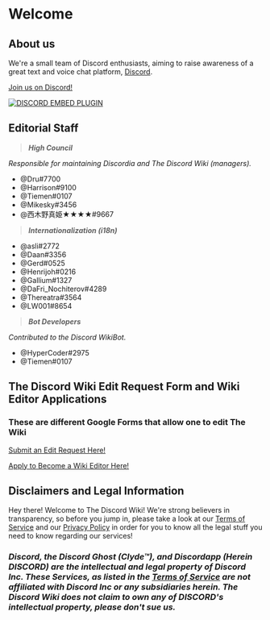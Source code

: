 <!-- TITLE: Home -->
<!-- SUBTITLE: Welcome to The Discord Wiki! -->

# Welcome
## About us

We're a small team of Discord enthusiasts, aiming to raise awareness of a great text and voice chat platform, [Discord](https://discordapp.com).

[Join us on Discord!](https://discord.gg/WHz5r3N)

<a href="https://discord.gg/WHz5r3N">![DISCORD EMBED PLUGIN](https://discordapp.com/api/guilds/268800390961561601/widget.png?style=banner2)</a>

## Editorial Staff
> ***High Council***

*Responsible for maintaining Discordia and The Discord Wiki (managers).*
* @Dru#7700
* @Harrison#9100
* @Tiemen#0107
* @Mikesky#3456
* @西木野真姫★★★★#9667

> ***Internationalization (i18n)***

* @asli#2772
* @Daan#3356
* @Gerd#0525
* @Henrijoh#0216
* @Gallium#1327
* @DaFri_Nochiterov#4289
* @Thereatra#3564
* @LW001#8654

> ***Bot Developers***

*Contributed to the Discord WikiBot.*
* @HyperCoder#2975
* @Tiemen#0107

## The Discord Wiki Edit Request Form and Wiki Editor Applications
### These are different Google Forms that allow one to edit The Wiki

[Submit an Edit Request Here!](https://goo.gl/forms/tXAUTq1uWNd5UJo43)

[Apply to Become a Wiki Editor Here!](https://goo.gl/forms/acaEgDcB2wLvAyUs1)
## Disclaimers and Legal Information
Hey there! Welcome to The Discord Wiki! We're strong believers in transparency, so before you jump in, please take a look at our [Terms of Service](/terms) and our [Privacy Policy](/privacy) in order for you to know all the legal stuff you need to know regarding our services!

### ***Discord, the Discord Ghost (Clyde™), and Discordapp (Herein DISCORD) are the intellectual and legal property of Discord Inc. These Services, as listed in the [Terms of Service](/terms) are not affiliated with Discord Inc or any subsidiaries herein. The Discord Wiki does not claim to own any of DISCORD's intellectual property, please don't sue us.***